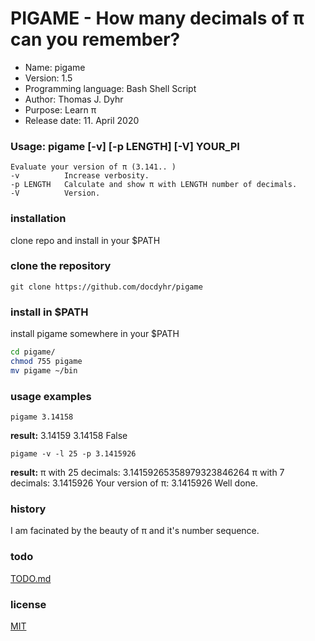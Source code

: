 # PIGAME - How many decimals of π can you remember?
* Name: pigame
* Version: 1.5
* Programming language: Bash Shell Script
* Author: Thomas J. Dyhr
* Purpose: Learn π
* Release date: 11. April 2020
### Usage:  pigame [-v] [-p LENGTH] [-V] YOUR_PI
    Evaluate your version of π (3.141.. )
    -v          Increase verbosity.
    -p LENGTH   Calculate and show π with LENGTH number of decimals.
    -V          Version.

### installation
clone repo and install in your $PATH
### clone the repository
```shell
git clone https://github.com/docdyhr/pigame
```
### install in $PATH
install pigame somewhere in your $PATH
```Bash Shell
cd pigame/
chmod 755 pigame
mv pigame ~/bin
```

### usage examples
```shell
pigame 3.14158
```
**result:**
3.14159
3.14158
False

```shell
pigame -v -l 25 -p 3.1415926
```
**result:**
π with 25 decimals: 3.14159265358979323846264
π with 7 decimals:  3.1415926
Your version of π:  3.1415926
Well done.

### history
I am facinated by the beauty of π and it's number sequence.

### todo
[TODO.md](https://github.com/docdyhr/pigame/blob/master/TODO.md)
### license
[MIT](https://github.com/docdyhr/pigame/blob/master/LICENSE)
